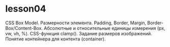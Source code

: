 # lesson04
CSS Box Model. Размерности элемента. Padding, Border, Margin, Border-Box/Content-Box. Абсолютные и относительные единицы измерения (px, vw, vh, %). CSS-функция clamp(). Задание размеров изображений. Понятие контейнера для контента (container).
